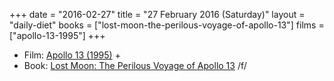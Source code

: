 +++
date = "2016-02-27"
title = "27 February 2016 (Saturday)"
layout = "daily-diet"
books = ["lost-moon-the-perilous-voyage-of-apollo-13"]
films = ["apollo-13-1995"]
+++

<ul>
<li class="entry films">Film: <a href="/films/apollo-13-1995">Apollo 13 (1995)</a> +</li>
<li class="entry books">Book: <a href="/books/lost-moon-the-perilous-voyage-of-apollo-13">Lost Moon: The Perilous Voyage of Apollo 13</a> /f/</li>
</ul>